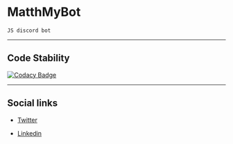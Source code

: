 # MatthMyBot

    JS discord bot

---

## Code Stability

[![Codacy Badge](https://app.codacy.com/project/badge/Grade/549fc43af8a04b41852378bea45c4908)](https://app.codacy.com/gh/Matthias-Geslin/MatthMyBot/dashboard?utm_source=gh&utm_medium=referral&utm_content=&utm_campaign=Badge_grade)

---

## Social links

- [Twitter](https://x.com/Matthiasgeslin)

- [Linkedin](https://linkedin.com/in/matthias-geslin)